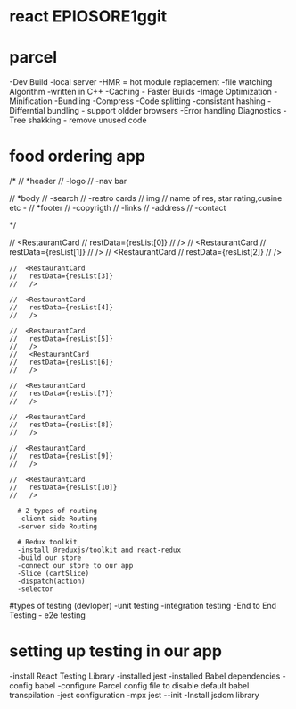 # react EPIOSORE1ggit 

# parcel
-Dev Build
-local server
-HMR = hot module replacement
-file watching Algorithm -written in C++
-Caching - Faster Builds
-Image Optimization 
-Minification
-Bundling
-Compress
-Code splitting
-consistant hashing
-Differntial bundling - support oldder browsers
-Error handling
Diagnostics
-Tree shakking - remove unused code



# food ordering app
/*
// *header 
// -logo
// -nav bar

// *body
// -search 
//      -restro cards
//        img
   //      name of res, star rating,cusine etc -
// *footer
// -copyrigth
// -links
// -address
// -contact   

*/ 


 //   <RestaurantCard
    //   restData={resList[0]}
    //   />
    //   <RestaurantCard
    //   restData={resList[1]}
    //   />
    //    <RestaurantCard
    //   restData={resList[2]}
    //   />
     
    //  <RestaurantCard
    //   restData={resList[3]}
    //   />
     
    //  <RestaurantCard
    //   restData={resList[4]}
    //   />
     
    //  <RestaurantCard
    //   restData={resList[5]}
    //   />
    //   <RestaurantCard
    //   restData={resList[6]}
    //   />
     
    //  <RestaurantCard
    //   restData={resList[7]}
    //   />
     
    //  <RestaurantCard
    //   restData={resList[8]}
    //   />
     
    //  <RestaurantCard
    //   restData={resList[9]}
    //   />
     
    //  <RestaurantCard
    //   restData={resList[10]}
    //   />
       
      # 2 types of routing
      -client side Routing
      -server side Routing

      # Redux toolkit
      -install @reduxjs/toolkit and react-redux
      -build our store
      -connect our store to our app
      -Slice (cartSlice)
      -dispatch(action)
      -selector

#types of testing (devloper)
-unit  testing
-integration testing
-End to End Testing - e2e testing


 # setting up testing in our app
 -install React Testing Library
 -installed jest
 -installed Babel dependencies
 -config babel
 -configure Parcel config file to disable default babel transpilation
 -jest configuration -mpx jest --init
 -Install jsdom library